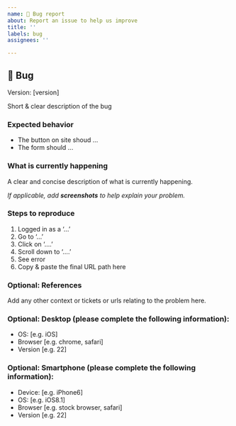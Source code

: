 ```yaml
---
name: 🐛 Bug report
about: Report an issue to help us improve
title: ''
labels: bug
assignees: ''

---
```


##  🐛 Bug

Version: [version]

Short & clear description of the bug

### Expected behavior

- The button on site shoud ...
- The form should ...

### What is currently happening
A clear and concise description of what is currently happening.

_If applicable, add **screenshots** to help explain your problem._

### Steps to reproduce
1. Logged in as a ‘…’
2. Go to ‘…’
3. Click on ‘….’
4. Scroll down to ‘….’
5. See error
6. Copy & paste the final URL path here

###  Optional: References
Add any other context or tickets or urls relating to the problem here.

### Optional: Desktop (please complete the following information):
 - OS: [e.g. iOS]
 - Browser [e.g. chrome, safari]
 - Version [e.g. 22]

### Optional: Smartphone (please complete the following information):
 - Device: [e.g. iPhone6]
 - OS: [e.g. iOS8.1]
 - Browser [e.g. stock browser, safari]
 - Version [e.g. 22]
